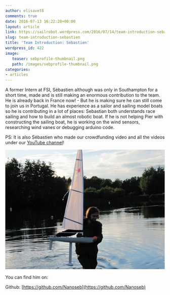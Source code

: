 ```yaml
---
author: elisavet8
comments: true
date: 2016-07-13 16:22:28+00:00
layout: article
link: https://sailrobot.wordpress.com/2016/07/14/team-introduction-sebastien/
slug: team-introduction-sebastien
title: 'Team Introduction: Sébastien'
wordpress_id: 422
image:
   teaser: sebprofile-thumbnail.png
   path: /images/sebprofile-thumbnail.png
categories:
- articles
---
```


A former Intern at FSI, Sébastien although was only in Southampton for a short time, made and is still making an enormous contribution to the team. He is already back in France now! - But he is making sure he can still come to join us in Portugal. He has experience as a sailor and sailing model boats so he is contributing in a lot of places: Sebastian both understands race sailing and how to build an almost robotic boat. If he is not helping Pier with constructing the sailing boat, he is working on the wind sensors, researching wind vanes or debugging arduino code.


PS: It is also Sébastien who made our crowdfunding video and all the videos under our [YouTube channel](https://www.youtube.com/channel/UCTyD1mkkHjv4Pt5DJc9eMsQ)!

![seb](/images/wordpress/seb.jpg)

You can find him on:

Github: [https://github.com/Nanoseb](https://github.com/Nanoseb)
